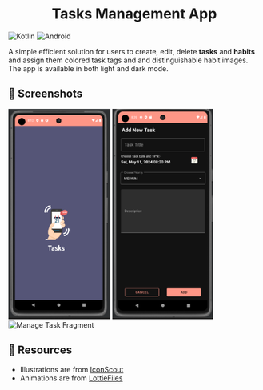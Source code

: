 <h1 align="center"> 
    <b> Tasks Management App</b> 
</h1>



![Kotlin](https://img.shields.io/badge/kotlin-%230095D5.svg?style=for-the-badge&logo=kotlin&logoColor=white) 
![Android](https://img.shields.io/badge/Android-3DDC84?style=for-the-badge&logo=android&logoColor=white)

A simple efficient solution for users to create, edit, delete **tasks** and **habits** and assign them colored task tags and and distinguishable  habit images. The app is available in both light and  dark mode.


## 📱 Screenshots

<div style="display:inline; align:center;">
    <img src="/photos/home.png" alt="Main Screen Dark" height="420px">
    
</div>

<div style="display:inline; align:center;">
    <img src="/photos/task.png" alt="Manage Task Fragment" height="420px">
     <img src="/photos/task_home.png" alt="Manage Task Fragment" height="420px">
    
</div>






## 🔗 Resources

- Illustrations are from [IconScout](https://iconscout.com/)
- Animations are from [LottieFiles](https://lottiefiles.com/)

